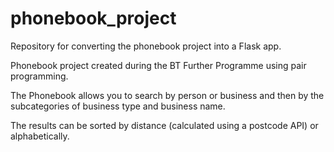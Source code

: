 # phonebook_project

Repository for converting the phonebook project into a Flask app. 

Phonebook project created during the BT Further Programme using pair programming.

The Phonebook allows you to search by person or business and then by the subcategories of business type and business name.

The results can be sorted by distance (calculated using a postcode API) or alphabetically.
